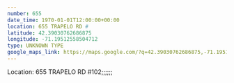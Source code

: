 ```yaml
---
number: 655
date_time: 1970-01-01T12:00:00+00:00
location: 655 TRAPELO RD #
latitude: 42.39030762686875
longitude: -71.19512558504712
type: UNKNOWN TYPE
google_maps_link: https://maps.google.com/?q=42.39030762686875,-71.19512558504712
---
```


Location: 655 TRAPELO RD #102;;;;;;
